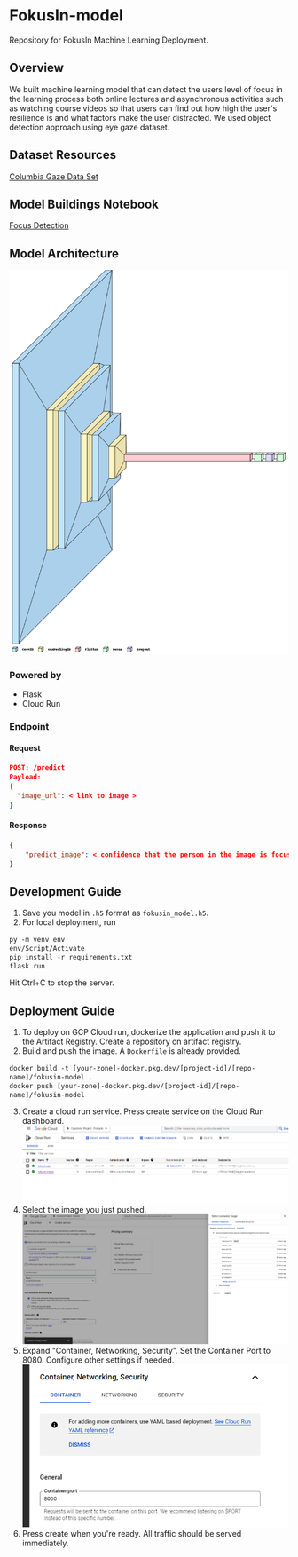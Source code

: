 # FokusIn-model
Repository for FokusIn Machine Learning Deployment.

## Overview
We built machine learning model that can detect the users level of focus in the learning process both online lectures and asynchronous activities such as watching course videos so that users can find out how high the user's resilience is and what factors make the user distracted. We used object detection approach using eye gaze dataset.

## Dataset Resources
[Columbia Gaze Data Set](https://www.cs.columbia.edu/CAVE/databases/columbia_gaze/)

## Model Buildings Notebook
[Focus Detection](https://colab.research.google.com/drive/1PWuEJlyRO1hnscVo-E7-hZraAY1j1S1o#scrollTo=Xx7n0tT2VdN8)

## Model Architecture
![My Image](img/modelarchitecture.png)

### Powered by
- Flask
- Cloud Run

### Endpoint
#### Request
```json
POST: /predict
Payload:
{
  "image_url": < link to image >
}
```
#### Response
```json
{
    "predict_image": < confidence that the person in the image is focused. Between 0.0 - 1.0 >
}
```

## Development Guide

1. Save you model in ```.h5``` format as ```fokusin_model.h5```. 
2. For local deployment, run
```shell
py -m venv env
env/Script/Activate
pip install -r requirements.txt
flask run
```
Hit Ctrl+C to stop the server. 

## Deployment Guide
1. To deploy on GCP Cloud run, dockerize the application and push it to the Artifact Registry. Create a repository on artifact registry. 
2. Build and push the image. A ```Dockerfile``` is already provided.
```
docker build -t [your-zone]-docker.pkg.dev/[project-id]/[repo-name]/fokusin-model .
docker push [your-zone]-docker.pkg.dev/[project-id]/[repo-name]/fokusin-model
```
3. Create a cloud run service. Press create service on the Cloud Run dashboard.
![img.png](img/img.png)
4. Select the image you just pushed.
![img.png](img/img2.png)
5. Expand "Container, Networking, Security". Set the Container Port to 8080. Configure other settings if needed.
![img.png](img/img3.png)
6. Press create when you're ready. All traffic should be served immediately.
